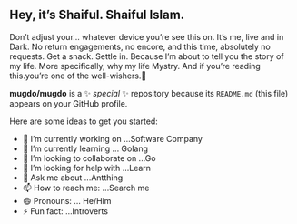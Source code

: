 ## Hey, it’s Shaiful. Shaiful Islam.
 Don’t adjust your… whatever device you’re see this on. It’s me, live and in Dark. No return engagements, no encore, and this time, absolutely no requests. Get a snack. Settle
 in. Because I’m about to tell you the story of my life. More specifically, why my life Mystry. And if you’re reading this.you’re one of the well-wishers.👋


**mugdo/mugdo** is a ✨ _special_ ✨ repository because its `README.md` (this file) appears on your GitHub profile.

Here are some ideas to get you started:

- 🔭 I’m currently working on ...Software Company
- 🌱 I’m currently learning ... Golang
- 👯 I’m looking to collaborate on ...Go
- 🤔 I’m looking for help with ...Learn
- 💬 Ask me about ...Antthing
- 📫 How to reach me: ...Search me
- 😄 Pronouns: ... He/Him
- ⚡ Fun fact: ...Introverts

